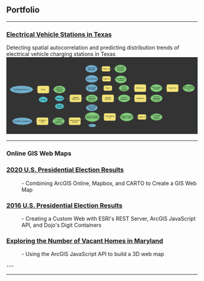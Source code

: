 ## Portfolio
---
### [Electrical Vehicle Stations in Texas](Texas_EV_Stations/index.md)
Detecting spatial autocorrelation and predicting distribution trends of electrical vehicle charging stations in Texas
<img src="Texas_EV_Stations/Images/Texas_Counties_EV_Tool.PNG"/>

---

### Online GIS Web Maps
<dl>
 <dt><h3><a href="https://dcdrones123.carto.com/builder/734c9c1c-2560-42f0-b42a-049a64320b2b/embed" target="_blank" rel="noopener noreferrer">2020 U.S. Presidential Election Results</a></h3></dt>
 <dd>- Combining ArcGIS Online, Mapbox, and CARTO to Create a GIS Web Map</dd>
 
 <dt><h3><a href="https://haxel491.github.io/US_Elections/Presidential/2016/Web_Map/index.html" target="_blank" rel="noopener noreferrer">2016 U.S. Presidential Election Results</a></h3></dt>
 <dd>- Creating a Custom Web with ESRI's REST Server, ArcGIS JavaScript API, and Dojo's Digit Containers</dd>
 
 <dt><h3><a href="https://haxel491.github.io/Vacant_Houses_Project/index.html" target="_blank" rel="noopener noreferrer">Exploring the Number of Vacant Homes in Maryland</a></h3></dt>
 <dd>- Using the ArcGIS JavaScript API to build a 3D web map</dd>
 </dl>
---







---


